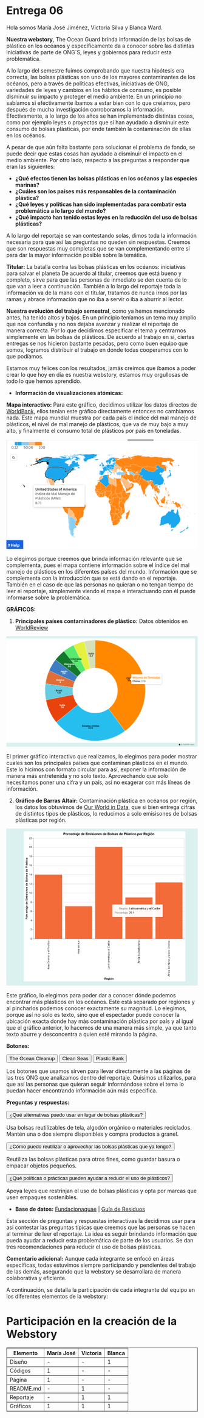 # Entrega 06 
Hola somos María José Jiménez, Victoria Silva y Blanca Ward.

**Nuestra webstory**, The Ocean Guard brinda información de las bolsas de plástico en los océanos y específicamente da a conocer sobre las distintas iniciativas de parte de ONG`S, leyes y gobiernos para reducir esta problemática. 

A lo largo del semestre fuimos comprobando que nuestra hipótesis era correcta, las bolsas plásticas son uno de los mayores contaminantes de los océanos, pero a través de políticas efectivas, iniciativas de ONG, variedades de leyes y cambios en los hábitos de consumo, es posible disminuir su impacto y proteger el medio ambiente. En un principio no sabíamos si efectivamente íbamos a estar bien con lo que creíamos, pero después de mucha investigación corroboramos la información. Efectivamente, a lo largo de los años se han implementado distintas cosas, como por ejemplo leyes o proyectos que sí han ayudado a disminuir este consumo de bolsas plásticas, por ende también la contaminación de ellas en los océanos. 

A pesar de que aún falta bastante para solucionar el problema de fondo, se puede decir que estas cosas han ayudado a disminuir el impacto en el medio ambiente. 
Por otro lado, respecto a las preguntas a responder que eran las siguientes: 

- **¿Qué efectos tienen las bolsas plásticas en los océanos y las especies marinas?**
- **¿Cuáles son los países más responsables de la contaminación plástica?**
- **¿Qué leyes y políticas han sido implementadas para combatir esta problemática a lo largo del mundo?**
- **¿Qué impacto han tenido estas leyes en la reducción del uso de bolsas plásticas?**

A lo largo del reportaje se van contestando solas, dimos toda la información necesaria para que así las preguntas no queden sin respuestas. Creemos que son respuestas muy completas que se van complementando entre sí para dar la mayor información posible sobre la temática. 

**Titular:** La batalla contra las bolsas plásticas en los océanos: iniciativas para salvar el planeta
De acuerdo al titular, creemos que está bueno y completo, sirve para que las personas de inmediato se den cuenta de lo que van a leer a continuación. También a lo largo del reportaje toda la información va de la mano con el titular, tratamos de nunca irnos por las ramas y abrace información que no iba a servir o iba a aburrir al lector. 

**Nuestra evolución del trabajo semestral**, como ya hemos mencionado antes, ha tenido altos y bajos. En un principio teníamos un tema muy amplio que nos confundía  y no nos dejaba avanzar y realizar el reportaje de manera correcta. Por lo que decidimos especificar el tema y centrarnos simplemente en las bolsas de plásticos. De acuerdo al trabajo en sí, ciertas entregas se nos hicieron bastante pesadas, pero como buen equipo que somos, logramos distribuir el trabajo en donde todas cooperamos con lo que podíamos. 

Estamos muy felices con los resultados, jamás creímos que íbamos a poder crear lo que hoy en día es nuestra webstory, estamos muy orgullosas de todo lo que hemos aprendido. 

- **Información de visualizaciones atómicas:**

**Mapa interactivo:** 
Para este gráfico, decidimos utilizar los datos directos de [WorldBank](https://datacatalog.worldbank.org/search/dataset/0038272), ellos tenían este gráfico directamente entonces no cambiamos nada. Este mapa mundial muestra por cada país el índice del mal manejo de plásticos, el nivel de mal manejo de plásticos, que va de muy bajo a muy alto, y finalmente el consumo total de plásticos por país en toneladas.

![Mapa intercativo](visualizacion_mapa.png)

Lo elegimos porque creemos que brinda información relevante que se complementa, pues el mapa contiene información sobre el índice del mal manejo de plásticos en los diferentes países del mundo. Información que se complementa con la introducción que se está dando en el reportaje. También en el caso de que las personas no quieran o no tengan tiempo de leer el reportaje, simplemente viendo el mapa e interactuando con él puede informarse sobre la problemática. 


**GRÁFICOS:**
1. **Principales países contaminadores de plástico:**
Datos obtenidos en [WorldReview](https://worldpopulationreview.com/country-rankings/plastic-pollution-by-country)

![Grafico Dona](grafico_dona.png)

El primer gráfico interactivo que realizamos, lo elegimos para poder mostrar cuales son los principales países que contaminan plásticos en el mundo. Este lo hicimos con formato circular para así, exponer la información de manera más entretenida y no solo texto. Aprovechando que solo necesitamos poner una cifra y un  país, así no exagerar con más líneas de información. 

2. **Gráfico de Barras Altair:**
Contaminación plástica en océanos por región, los datos los obtuvimos de 
[Our World in Data](https://ourworldindata.org/grapher/waste-items-ocean-region), que si bien entrega cifras de distintos tipos de plásticos, lo reducimos a solo emisisones de bolsas plásticas por región.

![Grafico Altair](grafico_barras.png)

 Este gráfico, lo elegimos para poder dar a conocer dónde podemos encontrar más plásticos en los océanos. Este está separado por regiones y al pincharlos podemos conocer exactamente su magnitud. Lo elegimos, porque así no solo es texto, sino que el espectador puede conocer la ubicación exacta donde hay más contaminación plástica por país y al igual que el gráfico anterior, lo hacemos de una manera más simple, ya que tanto texto aburre y desconcentra a quien esté mirando la página. 

**Botones:**

 <div class="ngos">
            <a href="https://theoceancleanup.com/" target="_blank"><button class="ngo-button">The Ocean Cleanup</button></a>
            <a href="https://www.cleanseas.org/es" target="_blank"><button class="ngo-button">Clean Seas</button></a>
            <a href="https://plasticbank.com/" target="_blank"><button class="ngo-button">Plastic Bank</button></a>
        </div>

Los botones que usamos sirven para llevar directamente  a las páginas de las tres ONG que analizamos dentro del reportaje. Quisimos utilizarlos, para que así las personas que quieran seguir informándose sobre el tema lo puedan hacer encontrando información aún más específica. 

**Preguntas y respuestas:**
    <div class="faq-item">
        <button class="faq-question">¿Qué alternativas puedo usar en lugar de bolsas plásticas?</button>
        <p class="faq-answer">Usa bolsas reutilizables de tela, algodón orgánico o materiales reciclados. Mantén una o dos siempre disponibles y compra productos a granel.</p>
    </div>
    <div class="faq-item">
        <button class="faq-question">¿Cómo puedo reutilizar o aprovechar las bolsas plásticas que ya tengo?</button>
        <p class="faq-answer"> Reutiliza las bolsas plásticas para otros fines, como guardar basura o empacar objetos pequeños. </p>
    </div>
    <div class="faq-item">
        <button class="faq-question">¿Qué políticas o prácticas pueden ayudar a reducir el uso de plásticos?</button>
        <p class="faq-answer">Apoya leyes que restrinjan el uso de bolsas plásticas y opta por marcas que usen empaques sostenibles.</p>
       </div>

- **Base de datos:**
[Fundacionaquae](https://www.fundacionaquae.org/wiki/5-alternativas-a-las-bolsas-de-plastico/)
|
[Guía de Residuos](https://mma.gob.cl/wp-content/uploads/2018/08/Guia-de-Educacion-Ambiental-y-Residuos)

 
 Esta sección de preguntas y respuestas interactivas la decidimos usar para así contestar las preguntas típicas que creemos que las personas se hacen al terminar de leer el reportaje. La idea es seguir brindando información que pueda ayudar a reducir esta problemática de parte de los usuarios. Se dan tres recomendaciones para reducir el uso de bolsas plásticas. 

**Comentario adicional:** Aunque cada integrante se enfocó en áreas específicas, todas estuvimos siempre participando y pendientes del trabajo de las demás, asegurando que la webstory se desarrollara de manera colaborativa y eficiente.

A continuación, se detalla la participación de cada integrante del equipo en los diferentes elementos de la webstory:

<!DOCTYPE html>
<html lang="es">
<head>
    <meta charset="UTF-8">
    <meta name="viewport" content="width=device-width, initial-scale=1.0">
    <title>Participación en la Webstory</title>
</head>
<body>
    <h1>Participación en la creación de la Webstory</h1>
    <table border="1" cellpadding="10" cellspacing="0">
        <thead>
            <tr>
                <th>Elemento</th>
                <th>María José</th>
                <th>Victoria</th>
                <th>Blanca</th>
            </tr>
        </thead>
        <tbody>
            <tr>
                <td>Diseño</td>
                <td>-</td>
                <td>-</td>
                <td>1</td>
            </tr>
            <tr>
                <td>Códigos</td>
                <td>1</td>
                <td>-</td>
                <td>-</td>
            </tr>
            <tr>
                <td>Página</td>
                <td>1</td>
                <td>-</td>
                <td>-</td>
            </tr>
            <tr>
                <td>README.md</td>
                <td>-</td>
                <td>1</td>
                <td>-</td>
            </tr>
            <tr>
                <td>Reportaje</td>
                <td>-</td>
                <td>1</td>
                <td>1</td>
            </tr>
            <tr>
                <td>Gráficos</td>
                <td>1</td>
                <td>1</td>
                <td>1</td>
            </tr>
        </tbody>
    </table>

